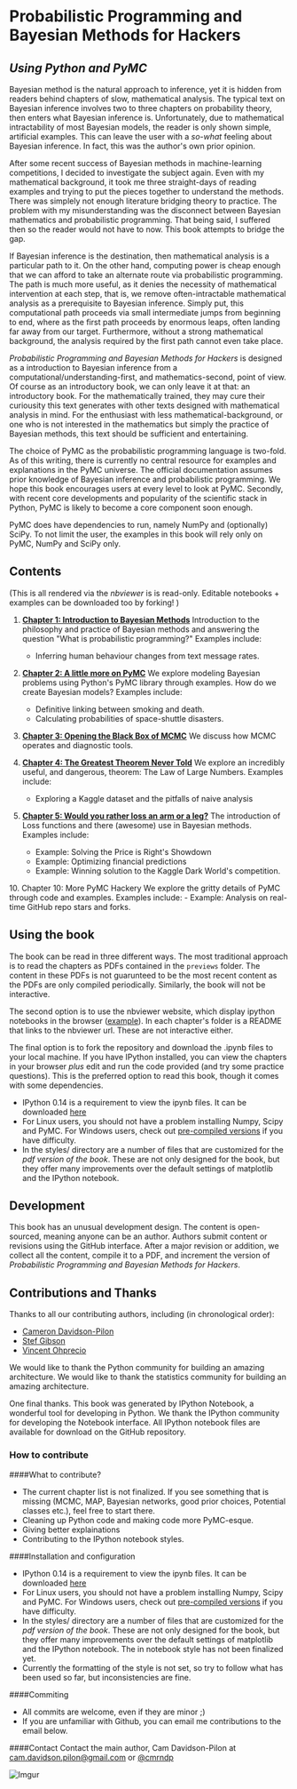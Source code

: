 Probabilistic Programming and Bayesian Methods for Hackers
========
## *Using Python and PyMC*


Bayesian method is the natural approach to inference, yet it is hidden from readers behind chapters of slow, mathematical analysis. The typical text on Bayesian inference involves two to three chapters on probability theory, then enters what Bayesian inference is. Unfortunately, due to mathematical intractability of most Bayesian models, the reader is only shown simple, artificial examples. This can leave the user with a *so-what* feeling about Bayesian inference. In fact, this was the author's own prior opinion.

After some recent success of Bayesian methods in machine-learning competitions, I decided to investigate the subject again. Even with my mathematical background, it took me three straight-days of reading examples and trying to put the pieces together to understand the methods. There was simplely not enough literature bridging theory to practice. The problem with my misunderstanding was the disconnect between Bayesian mathematics and probabilistic programming. That being said, I suffered then so the reader would not have to now. This book attempts to bridge the gap.

If Bayesian inference is the destination, then mathematical analysis is a particular path to it. On the other hand, computing power is cheap enough that we can afford to take an alternate route via probabilistic programming. The path is much more useful, as it denies the necessity of mathematical intervention at each step, that is, we remove often-intractable mathematical analysis as a prerequisite to Bayesian inference. Simply put, this computational path proceeds via small intermediate jumps from beginning to end, where as the first path proceeds by enormous leaps, often landing far away from our target. Furthermore, without a strong mathematical background, the analysis required by the first path cannot even take place.

*Probabilistic Programming and Bayesian Methods for Hackers* is designed as a introduction to Bayesian inference from a computational/understanding-first, and mathematics-second, point of view. Of course as an introductory book, we can only leave it at that: an introductory book. For the mathematically trained, they may cure their curiousity this text generates with other texts designed with mathematical analysis in mind. For the enthusiast with less mathematical-background, or one who is not interested in the mathematics but simply the practice of Bayesian methods, this text should be sufficient and entertaining.

The choice of PyMC as the probabilistic programming language is two-fold. As of this writing, there is currently no central resource for examples and explanations in the PyMC universe. The official documentation assumes prior knowledge of Bayesian inference and probabilistic programming. We hope this book encourages users at every level to look at PyMC. Secondly, with recent core developments and popularity of the scientific stack in Python, PyMC is likely to become a core component soon enough.

PyMC does have dependencies to run, namely NumPy and (optionally) SciPy. To not limit the user, the examples in this book will rely only on PyMC, NumPy and SciPy only.


Contents
------

(This is all rendered via the *nbviewer* is is read-only. Editable notebooks + examples can be downloaded too by forking! )

1. [**Chapter 1: Introduction to Bayesian Methods**](http://nbviewer.ipython.org/urls/raw.github.com/CamDavidsonPilon/Probabilistic-Programming-and-Bayesian-Methods-for-Hackers/master/Chapter1_Introduction/Chapter1_Introduction.ipynb)
    Introduction to the philosophy and practice of Bayesian methods and answering the question "What is probabilistic programming?" Examples include:
    - Inferring human behaviour changes from text message rates.
    
2. [**Chapter 2: A little more on PyMC**](http://nbviewer.ipython.org/urls/raw.github.com/CamDavidsonPilon/Probabilistic-Programming-and-Bayesian-Methods-for-Hackers/master/Chapter2_MorePyMC/MorePyMC.ipynb)
    We explore modeling Bayesian problems using Python's PyMC library through examples. How do we create Bayesian models? Examples include:
    - Definitive linking between smoking and death.
    - Calculating probabilities of space-shuttle disasters.
    
3. [**Chapter 3: Opening the Black Box of MCMC**](http://nbviewer.ipython.org/urls/raw.github.com/CamDavidsonPilon/Probabilistic-Programming-and-Bayesian-Methods-for-Hackers/master/Chapter3_MCMC/IntroMCMC.ipynb)
    We discuss how MCMC operates and diagnostic tools.
    
4. [**Chapter 4: The Greatest Theorem Never Told**](http://nbviewer.ipython.org/urls/raw.github.com/CamDavidsonPilon/Probabilistic-Programming-and-Bayesian-Methods-for-Hackers/master/Chapter4_TheGreatestTheoremNeverTold/LawOfLargeNumbers.ipynb)
    We explore an incredibly useful, and dangerous, theorem: The Law of Large Numbers. Examples include:
    - Exploring a Kaggle dataset and the pitfalls of naive analysis
    
5. [**Chapter 5: Would you rather loss an arm or a leg?**](http://nbviewer.ipython.org/urls/raw.github.com/CamDavidsonPilon/Probabilistic-Programming-and-Bayesian-Methods-for-Hackers/master/Chapter5_/LossFunctions.ipynb)
    The introduction of Loss functions and there (awesome) use in Bayesian methods.  Examples include:
    - Example: Solving the Price is Right's Showdown
    - Example: Optimizing financial predictions
    - Example: Winning solution to the Kaggle Dark World's competition.
    
10\. Chapter 10: More PyMC Hackery
    We explore the gritty details of PyMC through code and examples. Examples include:
    - Example: Analysis on real-time GitHub repo stars and forks.


Using the book
-------

The book can be read in three different ways. The most traditional approach is to read the chapters as PDFs contained in the `previews` folder. The content
in these PDFs is not guarunteed to be the most recent content as the PDFs are only compiled periodically. Similarly, the book will not be
interactive.

The second option is to use the nbviewer website, which display ipython notebooks in the browser ([example](http://nbviewer.ipython.org/urls/raw.github.com/CamDavidsonPilon/Probabilistic-Programming-and-Bayesian-Methods-for-Hackers/master/Chapter1_Introduction/Chapter1_Introduction.ipynb)).
In each chapter's folder is a README that links to the nbviewer url. These are not interactive either.
 
The final option is to fork the repository and download the .ipynb files to your local machine. If you have IPython installed, you can view the 
chapters in your browser *plus* edit and run the code provided (and try some practice questions). This is the preferred option to read
this book, though it comes with some dependencies. 
 
-  IPython 0.14 is a requirement to view the ipynb files. It can be downloaded [here](http://ipython.org/ipython-doc/dev/install/index.html)
-  For Linux users, you should not have a problem installing Numpy, Scipy and PyMC. For Windows users, check out [pre-compiled versions](http://www.lfd.uci.edu/~gohlke/pythonlibs/) if you have difficulty. 
-  In the styles/ directory are a number of files that are customized for the *pdf version of the book*. 
These are not only designed for the book, but they offer many improvements over the 
default settings of matplotlib and the IPython notebook.
 

Development
------

This book has an unusual development design. The content is open-sourced, meaning anyone can be an author. 
Authors submit content or revisions using the GitHub interface. After a major revision or addition, we collect all the content, compile it to a 
PDF, and increment the version of *Probabilistic Programming and Bayesian Methods for Hackers*. 


Contributions and Thanks
-----


Thanks to all our contributing authors, including (in chronological order):
-  [Cameron Davidson-Pilon](http://www.camdp.com)
-  [Stef Gibson](http://stefgibson.com)
-  [Vincent Ohprecio](http://bigsnarf.wordpress.com/)
 


We would like to thank the Python community for building an amazing architecture. We would like to thank the 
statistics community for building an amazing architecture. 

One final thanks. This book was generated by IPython Notebook, a wonderful tool for developing in Python. We thank the IPython 
community for developing the Notebook interface. All IPython notebook files are available for download on the GitHub repository. 



### How to contribute

####What to contribute?

-  The current chapter list is not finalized. If you see something that is missing (MCMC, MAP, Bayesian networks, good prior choices, Potential classes etc.),
feel free to start there. 
-  Cleaning up Python code and making code more PyMC-esque.
-  Giving better explainations
-  Contributing to the IPython notebook styles.


####Installation and configuration

-  IPython 0.14 is a requirement to view the ipynb files. It can be downloaded [here](http://ipython.org/ipython-doc/dev/install/index.html)
-  For Linux users, you should not have a problem installing Numpy, Scipy and PyMC. For Windows users, check out [pre-compiled versions](http://www.lfd.uci.edu/~gohlke/pythonlibs/) if you have difficulty. 
-  In the styles/ directory are a number of files that are customized for the *pdf version of the book*. 
These are not only designed for the book, but they offer many improvements over the 
default settings of matplotlib and the IPython notebook. The in notebook style has not been finalized yet.
-  Currently the formatting of the style is not set, so try to follow what has been used so far, but inconsistencies are fine. 

####Commiting

-  All commits are welcome, even if they are minor ;)
-  If you are unfamiliar with Github, you can email me contributions to the email below.

####Contact
Contact the main author, Cam Davidson-Pilon at cam.davidson.pilon@gmail.com or [@cmrndp](https://twitter.com/cmrn_dp)


![Imgur](http://i.imgur.com/Zb79QZb.png)
